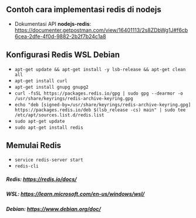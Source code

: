## Contoh cara implementasi redis di nodejs
- Dokumentasi API **nodejs-redis**: https://documenter.getpostman.com/view/16401113/2s8ZDbWg1J#f6cb6cea-2dfe-4f0d-9882-2b2f7b24c1a8

## Konfigurasi Redis WSL Debian
- ```apt-get update && apt-get install -y lsb-release && apt-get clean all```
- ```apt-get install curl```
- ```apt-get install gnupg gnupg2```
- ```curl -fsSL https://packages.redis.io/gpg | sudo gpg --dearmor -o /usr/share/keyrings/redis-archive-keyring.gpg```
- ```echo "deb [signed-by=/usr/share/keyrings/redis-archive-keyring.gpg] https://packages.redis.io/deb $(lsb_release -cs) main" | sudo tee /etc/apt/sources.list.d/redis.list```
- ```sudo apt-get update```
- ```sudo apt-get install redis```

## Memulai Redis
- ```service redis-server start```
- ```redis-cli```

##### Redis: https://redis.io/docs/
##### WSL: https://learn.microsoft.com/en-us/windows/wsl/
##### Debian: https://www.debian.org/doc/
